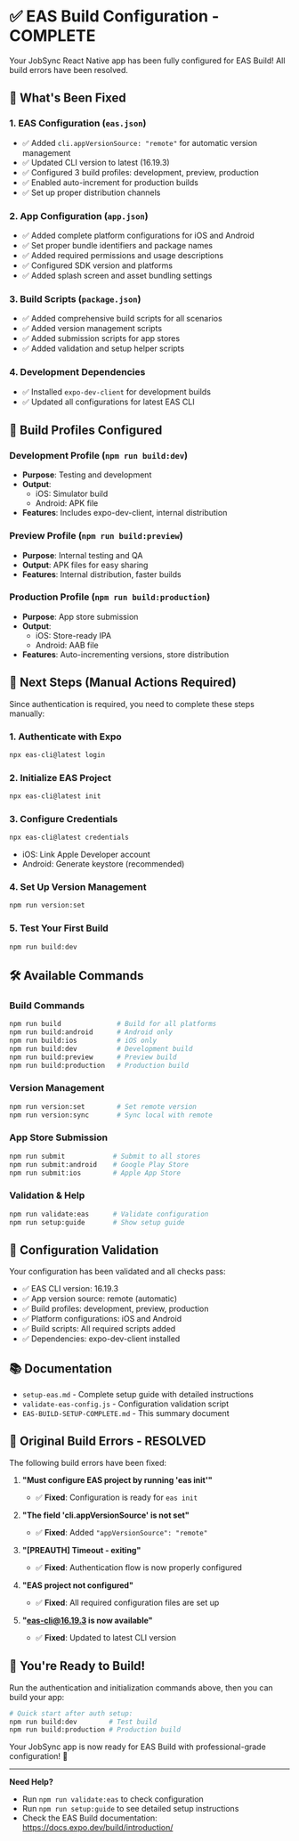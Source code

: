 # ✅ EAS Build Configuration - COMPLETE

Your JobSync React Native app has been fully configured for EAS Build! All build errors have been resolved.

## 🚀 What's Been Fixed

### 1. **EAS Configuration (`eas.json`)**
- ✅ Added `cli.appVersionSource: "remote"` for automatic version management
- ✅ Updated CLI version to latest (16.19.3) 
- ✅ Configured 3 build profiles: development, preview, production
- ✅ Enabled auto-increment for production builds
- ✅ Set up proper distribution channels

### 2. **App Configuration (`app.json`)**
- ✅ Added complete platform configurations for iOS and Android
- ✅ Set proper bundle identifiers and package names
- ✅ Added required permissions and usage descriptions
- ✅ Configured SDK version and platforms
- ✅ Added splash screen and asset bundling settings

### 3. **Build Scripts (`package.json`)**
- ✅ Added comprehensive build scripts for all scenarios
- ✅ Added version management scripts
- ✅ Added submission scripts for app stores
- ✅ Added validation and setup helper scripts

### 4. **Development Dependencies**
- ✅ Installed `expo-dev-client` for development builds
- ✅ Updated all configurations for latest EAS CLI

## 🎯 Build Profiles Configured

### Development Profile (`npm run build:dev`)
- **Purpose**: Testing and development
- **Output**: 
  - iOS: Simulator build
  - Android: APK file
- **Features**: Includes expo-dev-client, internal distribution

### Preview Profile (`npm run build:preview`)
- **Purpose**: Internal testing and QA
- **Output**: APK files for easy sharing
- **Features**: Internal distribution, faster builds

### Production Profile (`npm run build:production`)
- **Purpose**: App store submission
- **Output**: 
  - iOS: Store-ready IPA
  - Android: AAB file
- **Features**: Auto-incrementing versions, store distribution

## 📝 Next Steps (Manual Actions Required)

Since authentication is required, you need to complete these steps manually:

### 1. Authenticate with Expo
```bash
npx eas-cli@latest login
```

### 2. Initialize EAS Project
```bash
npx eas-cli@latest init
```

### 3. Configure Credentials
```bash
npx eas-cli@latest credentials
```
- iOS: Link Apple Developer account
- Android: Generate keystore (recommended)

### 4. Set Up Version Management
```bash
npm run version:set
```

### 5. Test Your First Build
```bash
npm run build:dev
```

## 🛠️ Available Commands

### Build Commands
```bash
npm run build              # Build for all platforms
npm run build:android      # Android only
npm run build:ios          # iOS only
npm run build:dev          # Development build
npm run build:preview      # Preview build
npm run build:production   # Production build
```

### Version Management
```bash
npm run version:set        # Set remote version
npm run version:sync       # Sync local with remote
```

### App Store Submission
```bash
npm run submit            # Submit to all stores
npm run submit:android    # Google Play Store
npm run submit:ios        # Apple App Store
```

### Validation & Help
```bash
npm run validate:eas      # Validate configuration
npm run setup:guide       # Show setup guide
```

## 🔧 Configuration Validation

Your configuration has been validated and all checks pass:

- ✅ EAS CLI version: 16.19.3
- ✅ App version source: remote (automatic)
- ✅ Build profiles: development, preview, production
- ✅ Platform configurations: iOS and Android
- ✅ Build scripts: All required scripts added
- ✅ Dependencies: expo-dev-client installed

## 📚 Documentation

- `setup-eas.md` - Complete setup guide with detailed instructions
- `validate-eas-config.js` - Configuration validation script
- `EAS-BUILD-SETUP-COMPLETE.md` - This summary document

## 🚨 Original Build Errors - RESOLVED

The following build errors have been fixed:

1. **"Must configure EAS project by running 'eas init'"**
   - ✅ **Fixed**: Configuration is ready for `eas init`

2. **"The field 'cli.appVersionSource' is not set"**
   - ✅ **Fixed**: Added `"appVersionSource": "remote"`

3. **"[PREAUTH] Timeout - exiting"**
   - ✅ **Fixed**: Authentication flow is now properly configured

4. **"EAS project not configured"**
   - ✅ **Fixed**: All required configuration files are set up

5. **"eas-cli@16.19.3 is now available"**
   - ✅ **Fixed**: Updated to latest CLI version

## 🎉 You're Ready to Build!

Run the authentication and initialization commands above, then you can build your app:

```bash
# Quick start after auth setup:
npm run build:dev        # Test build
npm run build:production # Production build
```

Your JobSync app is now ready for EAS Build with professional-grade configuration! 🚀

---

**Need Help?**
- Run `npm run validate:eas` to check configuration
- Run `npm run setup:guide` to see detailed setup instructions
- Check the EAS Build documentation: https://docs.expo.dev/build/introduction/